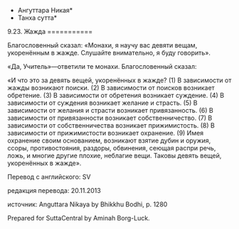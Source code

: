 * Ангуттара Никая*
* Танха сутта*

9\.23\. Жажда
\=\=\=\=\=\=\=\=\=\=\=

Благословенный сказал: «Монахи, я научу вас девяти вещам, укоренённым в жажде\. Слушайте внимательно, я буду говорить»\.

«Да, Учитель»—ответили те монахи\. Благословенный сказал:

«И что это за девять вещей, укоренённых в жажде? \(1\) В зависимости от жажды возникают поиски\. \(2\) В зависимости от поисков возникает обретение\. \(3\) В зависимости от обретения возникает суждение\. \(4\) В зависимости от суждения возникает желание и страсть\. \(5\) В зависимости от желания и страсти возникает привязанность\. \(6\) В зависимости от привязанности возникает собственничество\. \(7\) В зависимости от собственничества возникает прижимистость\. \(8\) В зависимости от прижимистости возникает охранение\. \(9\) Имея охранение своим основанием, возникают взятие дубин и оружия, ссоры, противостояния, раздоры, обвинения, сеющая распри речь, ложь, и многие другие плохие, неблагие вещи\. Таковы девять вещей, укоренённых в жажде»\.

Перевод с английского: SV

редакция перевода: 20\.11\.2013

источник: Anguttara Nikaya by Bhikkhu Bodhi, p\. 1280

Prepared for SuttaCentral by Aminah Borg\-Luck\.